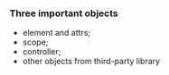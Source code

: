 ### Three important objects

- element and attrs;
- scope;
- controller;
- other objects from third-party library
